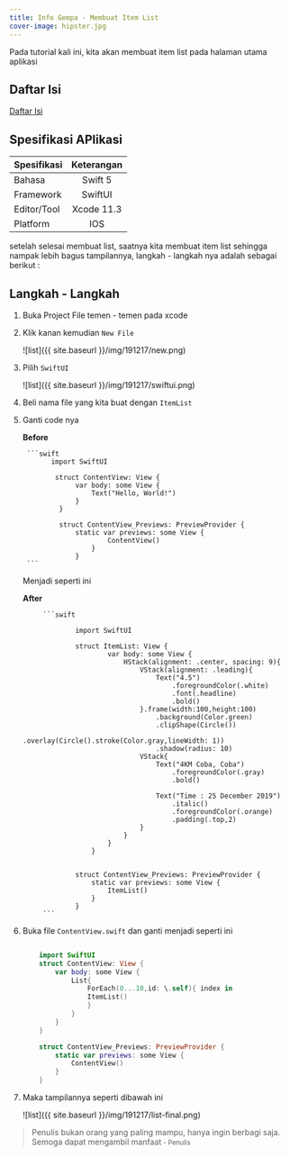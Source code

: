 ```yaml
---
title: Info Gempa - Membuat Item List
cover-image: hipster.jpg
---
```


Pada tutorial kali ini, kita akan membuat item list pada halaman utama aplikasi
<!--more-->

## Daftar Isi ##

[Daftar Isi](https://thengoding.com/2019/12/16/daftar-isi-aplikasi-info-gempa-ios/)


## Spesifikasi APlikasi ##

|  Spesifikasi  | Keterangan      |
| :------------ |:---------------:|
|  Bahasa       | Swift 5         |
| Framework     | SwiftUI         |
| Editor/Tool   | Xcode 11.3      |
| Platform      | IOS             | 


setelah selesai membuat list, saatnya kita membuat item list sehingga nampak lebih bagus tampilannya, langkah - langkah nya adalah sebagai berikut : 

## Langkah - Langkah ##

1. Buka Project File temen - temen pada xcode
   
2. Klik kanan kemudian `New File`
   
   ![list]({{ site.baseurl }}/img/191217/new.png)
   
3. Pilih `SwiftUI`
   
   ![list]({{ site.baseurl }}/img/191217/swiftui.png)
   
4. Beli nama file yang kita buat dengan `ItemList`
   
5. Ganti code nya
    
    **Before**

        ```swift
              import SwiftUI

               struct ContentView: View {
                    var body: some View {
                        Text("Hello, World!")
                    }
                }

                struct ContentView_Previews: PreviewProvider {
                    static var previews: some View {
                            ContentView()
                        }
                    }
        ```

    Menjadi seperti ini 

    **After**

            ```swift

                    import SwiftUI

                    struct ItemList: View {
                            var body: some View {
                                HStack(alignment: .center, spacing: 9){
                                    VStack(alignment: .leading){
                                        Text("4.5")
                                            .foregroundColor(.white)
                                            .font(.headline)
                                            .bold()
                                    }.frame(width:100,height:100)
                                        .background(Color.green)
                                        .clipShape(Circle())
                                        .overlay(Circle().stroke(Color.gray,lineWidth: 1))
                                        .shadow(radius: 10)
                                    VStack{
                                        Text("4KM Coba, Coba")
                                            .foregroundColor(.gray)
                                            .bold()
                                        
                                        Text("Time : 25 December 2019")
                                            .italic()
                                            .foregroundColor(.orange)
                                            .padding(.top,2)
                                    }
                                }
                            }
                        }


                    struct ContentView_Previews: PreviewProvider {
                        static var previews: some View {
                            ItemList()
                        }
                    }
            ```

6. Buka file `ContentView.swift` dan ganti menjadi seperti ini

    ```swift

        import SwiftUI
        struct ContentView: View {
            var body: some View {
                List{
                    ForEach(0...10,id: \.self){ index in
                    ItemList()
                    }
                }
            }
        }

        struct ContentView_Previews: PreviewProvider {
            static var previews: some View {
                ContentView()
            }
        }

    ```
   
7. Maka tampilannya seperti dibawah ini

     ![list]({{ site.baseurl }}/img/191217/list-final.png) 
  


>Penulis bukan orang yang paling mampu, hanya ingin berbagi saja. Semoga dapat mengambil manfaat<small> - Penulis</small>